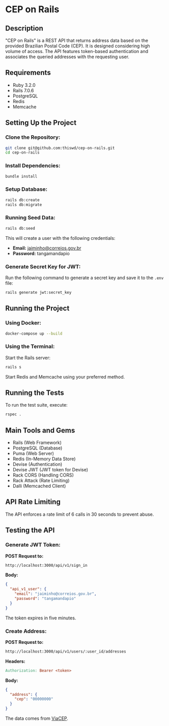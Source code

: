 # CEP on Rails

## Description

"CEP on Rails" is a REST API that returns address data based on the provided Brazilian Postal Code (CEP). It is designed considering high volume of access. The API features token-based authentication and associates the queried addresses with the requesting user.

## Requirements

- Ruby 3.2.0
- Rails 7.0.6
- PostgreSQL
- Redis
- Memcache

## Setting Up the Project

### Clone the Repository:

```sh
git clone git@github.com:thiswd/cep-on-rails.git
cd cep-on-rails
```

### Install Dependencies:

```sh
bundle install
```

### Setup Database:

```sh
rails db:create
rails db:migrate
```

### Running Seed Data:

```sh
rails db:seed
```

This will create a user with the following credentials:

- **Email:** jaiminho@correios.gov.br
- **Password:** tangamandapio

### Generate Secret Key for JWT:

Run the following command to generate a secret key and save it to the `.env` file:

```sh
rails generate jwt:secret_key
```

## Running the Project

### Using Docker:

```sh
docker-compose up --build
```

### Using the Terminal:
Start the Rails server:

```sh
rails s
```

Start Redis and Memcache using your preferred method.

## Running the Tests

To run the test suite, execute:

```sh
rspec .
```

## Main Tools and Gems
- Rails (Web Framework)
- PostgreSQL (Database)
- Puma (Web Server)
- Redis (In-Memory Data Store)
- Devise (Authentication)
- Devise JWT (JWT token for Devise)
- Rack CORS (Handling CORS)
- Rack Attack (Rate Limiting)
- Dalli (Memcached Client)

## API Rate Limiting
The API enforces a rate limit of 6 calls in 30 seconds to prevent abuse.

## Testing the API

### Generate JWT Token:
**POST Request to:**

```bash
http://localhost:3000/api/v1/sign_in
```

**Body:**

```json
{
  "api_v1_user": {
    "email": "jaiminho@correios.gov.br",
    "password": "tangamandapio"
  }
}
```

The token expires in five minutes.

### Create Address:
**POST Request to:**

```bash
http://localhost:3000/api/v1/users/:user_id/addresses
```

**Headers:**

```makefile
Authorization: Bearer <token>
```

**Body:**

```json
{
  "address": {
    "cep": "00000000"
  }
}
```

The data comes from [ViaCEP](https://viacep.com.br).
